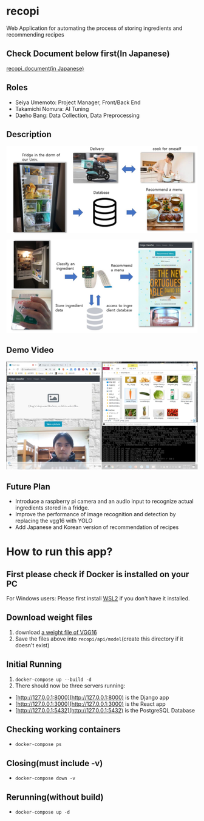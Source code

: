 # recopi
Web Application for automating the process of storing ingredients and recommending recipes

## Check Document below first(In Japanese)
[recopi_document(in Japanese)](https://sunmoonackr-my.sharepoint.com/:w:/g/personal/seiyau77_sunmoon_ac_kr/EZ2F7x-55cFFvMbL-gBhcYkBftBZOspK7cnXuZyzJP81oA?e=dqTqVi)

## Roles
- Seiya Umemoto: Project Manager, Front/Back End
- Takamichi Nomura: AI Tuning
- Daeho Bang: Data Collection, Data Preprocessing

## Description
![image1](https://github.com/Pionier2027/recopi/blob/main/readme/smartrg1.jpg?raw=true)

![image2](https://github.com/Pionier2027/recopi/blob/main/readme/smartrg2.jpg?raw=true)

## Demo Video
[![demo_video](https://github.com/Pionier2027/recopi/blob/main/readme/smartrg_demo_pic.png?raw=true)](https://sunmoonackr-my.sharepoint.com/:v:/g/personal/seiyau77_sunmoon_ac_kr/ETZ_mhZaOkREvqAyERtMMdkBBsInM9R2cZA3jXTO9abOZw?e=BBeuPH)

## Future Plan
- Introduce a raspberry pi camera and an audio input to recognize actual ingredients stored in a fridge.
- Improve the performance of image recognition and detection by replacing the vgg16 with YOLO
- Add Japanese and Korean version of recommendation of recipes

# How to run this app?
## First please check if Docker is installed on your PC
For Windows users:
Please first install [WSL2](https://docs.microsoft.com/en-us/windows/wsl/install-win10) if you don't have it installed.


## Download weight files
1. download [a weight file of VGG16](https://sunmoonackr-my.sharepoint.com/:u:/g/personal/seiyau77_sunmoon_ac_kr/EbsUNKEqfjxOoglvmVzr4zkBMRQ4cuhYtCpnwOtZWcpJYA?e=gVedY0)
1. Save the files above into `recopi/api/model`(create this directory if it doesn't exist)

## Initial Running
1. `docker-compose up --build -d`
1. There should now be three servers running:
- [http://127.0.0.1:8000](http://127.0.0.1:8000) is the Django app
- [http://127.0.0.1:3000](http://127.0.0.1:3000) is the React app
- [http://127.0.0.1:5432](http://127.0.0.1:5432) is the PostgreSQL Database

## Checking working containers
- `docker-compose ps`

## Closing(must include -v)
- `docker-compose down -v`

## Rerunning(without build)
- `docker-compose up -d`